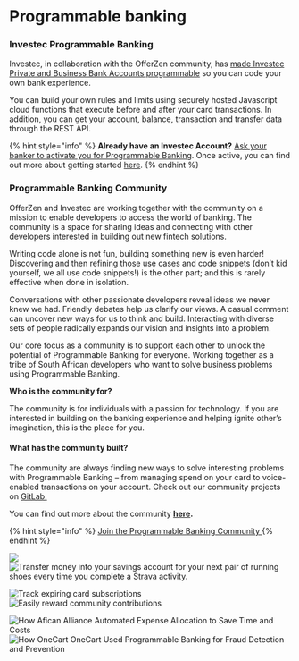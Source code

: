 # Programmable banking

### Investec Programmable Banking

Investec, in collaboration with the OfferZen community, has [made Investec Private and Business Bank Accounts programmable](https://www.investec.com/en\_za/banking/programmable-banking.html) so you can code your own bank experience.

You can build your own rules and limits using securely hosted Javascript cloud functions that execute before and after your card transactions. In addition, you can get your account, balance, transaction and transfer data through the REST API.&#x20;

{% hint style="info" %}
**Already have an Investec Account?** [Ask your banker to activate you for Programmable Banking](https://www.investec.com/en\_za/banking/programmable-banking.html). Once active, you can find out more about getting started [here](https://developer.investec.com/programmable-banking/#programmable-banking).
{% endhint %}

### Programmable Banking Community&#x20;

OfferZen and Investec are working together with the community on a mission to enable developers to access the world of banking. The community is a space for sharing ideas and connecting with other developers interested in building out new fintech solutions.&#x20;

Writing code alone is not fun, building something new is even harder! Discovering and then refining those use cases and code snippets (don’t kid yourself, we all use code snippets!) is the other part; and this is rarely effective when done in isolation.

Conversations with other passionate developers reveal ideas we never knew we had. Friendly debates help us clarify our views. A casual comment can uncover new ways for us to think and build. Interacting with diverse sets of people radically expands our vision and insights into a problem.

Our core focus as a community is to support each other to unlock the potential of Programmable Banking for everyone. Working together as a tribe of South African developers who want to solve business problems using Programmable Banking.

**Who is the community for?**

The community is for individuals with a passion for technology. If you are interested in building on the banking experience and helping ignite other’s imagination, this is the place for you.

#### What has the community built?

The community are always finding new ways to solve interesting problems with Programmable Banking – from managing spend on your card to voice-enabled transactions on your account. Check out our community projects on [GitLab.](https://gitlab.com/offerzen-community/investec-programmable-banking/command-center#open-source-projects)

You can find out more about the community [**here**](https://offerzen.gitbook.io/programmable-banking-community-wiki/)**.**

{% hint style="info" %}
[Join the Programmable Banking Community ](https://8malmkzgvs8.typeform.com/to/VlKgTtaV?typeform-source=www.google.com)
{% endhint %}



![](<../../.gitbook/assets/OfferZen\_Investec\_PB\_How-we-built-spreadsheet-banking-in-a-day\_blog-inner-article-image--1- (1).png>) ![Transfer money into your savings account for your next pair of running shoes every time you complete a Strava activity.](../../.gitbook/assets/OfferZen\_Investec\_PB\_How-to-save-money-while-you-re-running\_blog-Inner-image.png)

![Track expiring card subscriptions](../../.gitbook/assets/Programmable-Banking-Community--Don-t-Get-Caught-Out-by-Expiring-Subscriptions-Again\_Inner-Article-Image.png) ![Easily reward community contributions](../../.gitbook/assets/Programmable-Banking-Project--Transparent-Rewards-for-Open-Source-Contributors\_Inner-Article-Image-1.png)

![How Afican Alliance Automated Expense Allocation to Save Time and Costs ](../../.gitbook/assets/Kevin\_How-African-Alliance-Automated-Expense-Allocation-to-Save-Time-and-Costs\_Inner-Article-Image.png) ![How OneCart OneCart Used Programmable Banking for Fraud Detection and Prevention](../../.gitbook/assets/Michael\_Programmable-Banking-Community--Using-programmable-banking-for-fraud-detection-and-prevention\_Inner-Article-Image.png)

